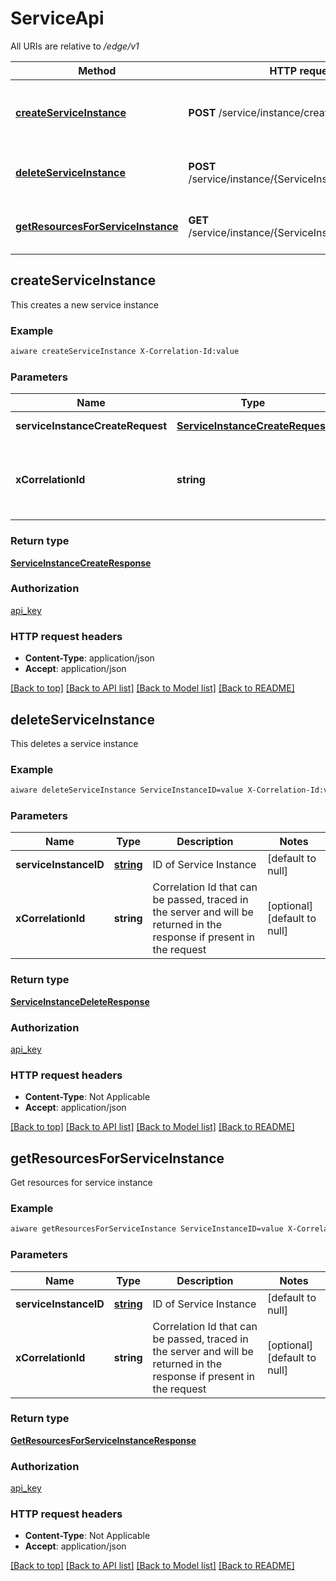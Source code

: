 # ServiceApi

All URIs are relative to */edge/v1*

Method | HTTP request | Description
------------- | ------------- | -------------
[**createServiceInstance**](ServiceApi.md#createServiceInstance) | **POST** /service/instance/create | This creates a new service instance
[**deleteServiceInstance**](ServiceApi.md#deleteServiceInstance) | **POST** /service/instance/{ServiceInstanceID}/delete | This deletes a service instance
[**getResourcesForServiceInstance**](ServiceApi.md#getResourcesForServiceInstance) | **GET** /service/instance/{ServiceInstanceID}/resources | Get resources for service instance



## createServiceInstance

This creates a new service instance

### Example

```bash
aiware createServiceInstance X-Correlation-Id:value
```

### Parameters


Name | Type | Description  | Notes
------------- | ------------- | ------------- | -------------
 **serviceInstanceCreateRequest** | [**ServiceInstanceCreateRequest**](ServiceInstanceCreateRequest.md) | The input for createServiceInstance |
 **xCorrelationId** | **string** | Correlation Id that can be passed, traced in the server and will be returned in the response if present in the request | [optional] [default to null]

### Return type

[**ServiceInstanceCreateResponse**](ServiceInstanceCreateResponse.md)

### Authorization

[api_key](../README.md#api_key)

### HTTP request headers

- **Content-Type**: application/json
- **Accept**: application/json

[[Back to top]](#) [[Back to API list]](../README.md#documentation-for-api-endpoints) [[Back to Model list]](../README.md#documentation-for-models) [[Back to README]](../README.md)


## deleteServiceInstance

This deletes a service instance

### Example

```bash
aiware deleteServiceInstance ServiceInstanceID=value X-Correlation-Id:value
```

### Parameters


Name | Type | Description  | Notes
------------- | ------------- | ------------- | -------------
 **serviceInstanceID** | [**string**](.md) | ID of Service Instance | [default to null]
 **xCorrelationId** | **string** | Correlation Id that can be passed, traced in the server and will be returned in the response if present in the request | [optional] [default to null]

### Return type

[**ServiceInstanceDeleteResponse**](ServiceInstanceDeleteResponse.md)

### Authorization

[api_key](../README.md#api_key)

### HTTP request headers

- **Content-Type**: Not Applicable
- **Accept**: application/json

[[Back to top]](#) [[Back to API list]](../README.md#documentation-for-api-endpoints) [[Back to Model list]](../README.md#documentation-for-models) [[Back to README]](../README.md)


## getResourcesForServiceInstance

Get resources for service instance

### Example

```bash
aiware getResourcesForServiceInstance ServiceInstanceID=value X-Correlation-Id:value
```

### Parameters


Name | Type | Description  | Notes
------------- | ------------- | ------------- | -------------
 **serviceInstanceID** | [**string**](.md) | ID of Service Instance | [default to null]
 **xCorrelationId** | **string** | Correlation Id that can be passed, traced in the server and will be returned in the response if present in the request | [optional] [default to null]

### Return type

[**GetResourcesForServiceInstanceResponse**](GetResourcesForServiceInstanceResponse.md)

### Authorization

[api_key](../README.md#api_key)

### HTTP request headers

- **Content-Type**: Not Applicable
- **Accept**: application/json

[[Back to top]](#) [[Back to API list]](../README.md#documentation-for-api-endpoints) [[Back to Model list]](../README.md#documentation-for-models) [[Back to README]](../README.md)

